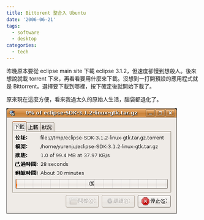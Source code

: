```yaml
---
title: Bittorent 整合入 Ubuntu
date: '2006-06-21'
tags:
  - software
  - desktop
categories:
  - tech
---
```

昨晚原本要從 eclipse main site 下載 eclipse 3.1.2，但速度卻慢到想殺人。後來想說就載 torrent 下來，再看看要用什麼來下載。沒想到一打開預設的應用程式就是 Bittorrent。選擇要下載到哪裡，按下確定後就開始下載了。  
  
原來現在這麼方便，看來我過太久的原始人生活，腦袋都退化了。  
  
[![Bittorrent 整合入 ubuntu](images/0.png)](http://www.flickr.com/photos/yurenju/171639073/ "Photo Sharing")